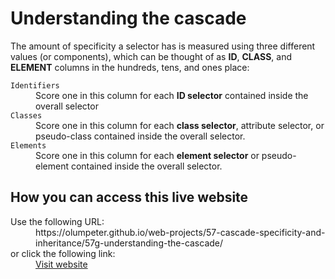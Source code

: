 # Understanding the cascade

The amount of specificity a selector has is measured using three different values (or components), which can be thought of as **ID**, **CLASS**, and **ELEMENT** columns in the hundreds, tens, and ones place:

<dl>
  <code>Identifiers</code>
  <dd>
    Score one in this column for each <strong>ID selector</strong> contained inside the overall selector
  </dd>
  <code>Classes</code>
  <dd>
    Score one in this column for each <strong>class selector</strong>, attribute selector, or pseudo-class contained inside the overall selector.
  </dd>
  <code>Elements</code>
  <dd>
    Score one in this column for each <strong>element selector</strong> or pseudo-element contained inside the overall selector.
  </dd>
</dl>

## How you can access this live website

<dl>
  Use the following URL:
  <dd>
    https://olumpeter.github.io/web-projects/57-cascade-specificity-and-inheritance/57g-understanding-the-cascade/
  </dd>
  or click the following link:
  <dd>
    <a href="https://olumpeter.github.io/web-projects/57-cascade-specificity-and-inheritance/57g-understanding-the-cascade/">Visit website</a>
  </dd>
</dl>
